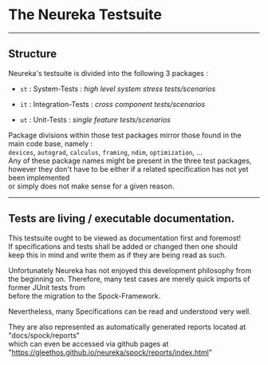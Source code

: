 
# The Neureka Testsuite #

---

## Structure

Neureka's testsuite is divided into the following 3 packages : <br>

- `st` : System-Tests : *high level system stress tests/scenarios*

- `it` : Integration-Tests : *cross component tests/scenarios*

- `ut` : Unit-Tests : *single feature tests/scenarios*

Package divisions within those test packages mirror those found in the <br>
main code base, namely : <br>
 ``devices``, ``autograd``, ``calculus``, ``framing``, ``ndim``, ``optimization``, ...<br>
Any of these package names might be present in the three test packages, <br>
however they don't have to be either if a related specification has not yet been implemented <br>
or simply does not make sense for a given reason. <br>

---

## Tests are living / executable documentation. ##

This testsuite ought to be viewed as documentation first and foremost!<br>
If specifications and tests shall be added or changed then one should <br>
keep this in mind and write them as if they are being read as such. <br>

Unfortunately Neureka has not enjoyed this development philosophy from the beginning on.
Therefore, many test cases are merely quick imports of former JUnit tests from <br>
before the migration to the Spock-Framework. <br>

Nevertheless, many Specifications can be read and understood very well. <br>

They are also represented as automatically generated reports located at "docs/spock/reports" <br>
which can even be accessed via github pages at "https://gleethos.github.io/neureka/spock/reports/index.html" <br>


